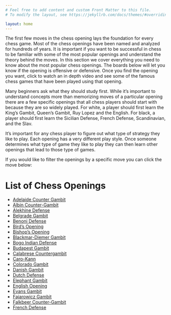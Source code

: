 ```yaml
---
# Feel free to add content and custom Front Matter to this file.
# To modify the layout, see https://jekyllrb.com/docs/themes/#overriding-theme-defaults

layout: home
---
```


The first few moves in the chess opening lays the foundation for every chess game. Most of the chess openings have been named and analyzed for hundreds of years. It is important if you want to be successful in chess to be familiar with some of the most popular openings and understand the theory behind the moves. In this section we cover everything you need to know about the most popular chess openings. The boards below will let you know if the opening is offensive or defensive. Once you find the opening you want, click to watch an in depth video and see some of the famous chess games that have been played using that opening.

Many beginners ask what they should study first. While it’s important to understand concepts more than memorizing moves of a particular opening there are a few specific openings that all chess players should start with because they are so widely played. For white, a player should first learn the King’s Gambit, Queen’s Gambit, Ruy Lopez and the English. For black, a player should first learn the Sicilian Defense, French Defense, Scandinavian, and the Slav.

It’s important for any chess player to figure out what type of strategy they like to play. Each opening has a very different play style. Once someone determines what type of game they like to play they can then learn other openings that lead to those type of games.

If you would like to filter the openings by a specific move you can click the move below:

# List of Chess Openings

- [Adelaide Counter Gambit](adelaide-counter-gambit.md)
- [Albin Counter-Gambit](albin-counter-gambit.md)
- [Alekhine Defense](alekhine-defense.md)
- [Belgrade Gambit](belgrade-gambit.md)
- [Benoni Defense](benoni-defense.md)
- [Bird’s Opening](birds-opening.md)
- [Bishop’s Opening](bishops-opening.md)
- [Blackmar-Diemer Gambit](blackmar-diemer-gambit.md)
- [Bogo Indian Defense](bogo-indian-defense.md)
- [Budapest Gambit](budapest-gambit.md)
- [Calabrese Countergambit](calabrese-countergambit.md)
- [Caro-Kann](caro-kann.md)
- [Colorado Gambit](colorado-gambit.md)
- [Danish Gambit](danish-gambit.md)
- [Dutch Defense](dutch-defense.md)
- [Elephant Gambit](elephant-gambit.md)
- [English Opening](english-opening.md)
- [Evans Gambit](evans-gambit.md)
- [Fajarowicz Gambit](fajarowicz-gambit-chess-opening.md)
- [Falkbeer Counter-Gambit](falkbeer-counter-gambit.md)
- [French Defense](french-defense.md)
